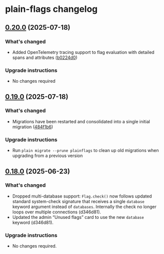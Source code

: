# plain-flags changelog

## [0.20.0](https://github.com/dropseed/plain/releases/plain-flags@0.20.0) (2025-07-18)

### What's changed

- Added OpenTelemetry tracing support to flag evaluation with detailed spans and attributes ([b0224d0](https://github.com/dropseed/plain/commit/b0224d0418))

### Upgrade instructions

- No changes required

## [0.19.0](https://github.com/dropseed/plain/releases/plain-flags@0.19.0) (2025-07-18)

### What's changed

- Migrations have been restarted and consolidated into a single initial migration ([484f1b6](https://github.com/dropseed/plain/commit/484f1b6e93))

### Upgrade instructions

- Run `plain migrate --prune plainflags` to clean up old migrations when upgrading from a previous version

## [0.18.0](https://github.com/dropseed/plain/releases/plain-flags@0.18.0) (2025-06-23)

### What's changed

- Dropped multi-database support: `Flag.check()` now follows updated standard system-check signature that receives a single `database` keyword argument instead of `databases`. Internally the check no longer loops over multiple connections (d346d81).
- Updated the admin “Unused flags” card to use the new `database` keyword (d346d81).

### Upgrade instructions

- No changes required.
